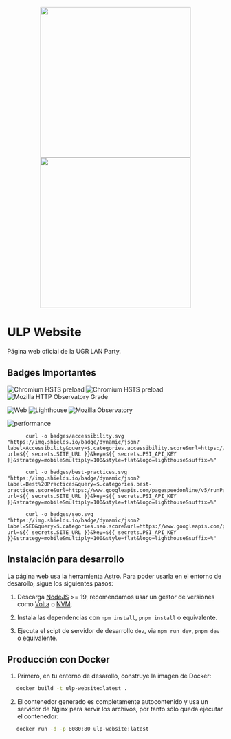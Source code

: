 <p align="center">
  <img align="center" src="https://github.com/chelunike/ulp-website/blob/master/public/assets/logo/logo-black.png?raw=True#gh-light-mode-only" width="350" height="350">
  <img align="center" src="https://github.com/chelunike/ulp-website/blob/master/public/assets/logo/logo-white.png?raw=True#gh-dark-mode-only" width="350" height="350">
</p>

# ULP Website

Página web oficial de la UGR LAN Party.

## Badges Importantes


![Chromium HSTS preload](https://img.shields.io/hsts/preload/secrets.SITE_URL)
![Chromium HSTS preload](https://img.shields.io/hsts/preload/ulp.ugr.es)
![Mozilla HTTP Observatory Grade](https://img.shields.io/mozilla-observatory/grade-score/ulp.ugr.es)

![Web](https://img.shields.io/website?url=ulp.ugr.es)
![Lighthouse](https://img.shields.io/endpoint?url=<your-lighthouse-json>)
![Mozilla Observatory](https://img.shields.io/mozilla-observatory/grade/)

![performance](https://img.shields.io/badge/dynamic/json?label=Performance&query=$.categories.performance.score&url=https://www.googleapis.com/pagespeedonline/v5/runPagespeed?url=${{secrets.SITE_URL}}&key=${{secrets.PSI_API_KEY}}&strategy=mobile&multiply=100&style=flat&logo=lighthouse&suffix=%)



          
          curl -o badges/accessibility.svg "https://img.shields.io/badge/dynamic/json?label=Accessibility&query=$.categories.accessibility.score&url=https://www.googleapis.com/pagespeedonline/v5/runPagespeed?url=${{ secrets.SITE_URL }}&key=${{ secrets.PSI_API_KEY }}&strategy=mobile&multiply=100&style=flat&logo=lighthouse&suffix=%"
          
          curl -o badges/best-practices.svg "https://img.shields.io/badge/dynamic/json?label=Best%20Practices&query=$.categories.best-practices.score&url=https://www.googleapis.com/pagespeedonline/v5/runPagespeed?url=${{ secrets.SITE_URL }}&key=${{ secrets.PSI_API_KEY }}&strategy=mobile&multiply=100&style=flat&logo=lighthouse&suffix=%"
          
          curl -o badges/seo.svg "https://img.shields.io/badge/dynamic/json?label=SEO&query=$.categories.seo.score&url=https://www.googleapis.com/pagespeedonline/v5/runPagespeed?url=${{ secrets.SITE_URL }}&key=${{ secrets.PSI_API_KEY }}&strategy=mobile&multiply=100&style=flat&logo=lighthouse&suffix=%"


## Instalación para desarrollo

La página web usa la herramienta [Astro](https://astro.build/). Para poder usarla en el entorno de desarollo, sigue los siguientes pasos:

1. Descarga [NodeJS](https://nodejs.org/en) >= 19, recomendamos usar un gestor de versiones como [Volta](https://volta.sh/) o [NVM](https://github.com/nvm-sh/nvm).

1. Instala las dependencias con `npm install`, `pnpm install` o equivalente.

1. Ejecuta el scipt de servidor de desarrollo `dev`, via `npm run dev`, `pnpm dev` o equivalente.

## Producción con Docker

1. Primero, en tu entorno de desarollo, construye la imagen de Docker:

```bash
   docker build -t ulp-website:latest .

```

2. El contenedor generado es completamente autocontenido y usa un servidor de Nginx para servir los archivos, por tanto sólo queda ejecutar el contenedor:

```bash
   docker run -d -p 8080:80 ulp-website:latest
```
